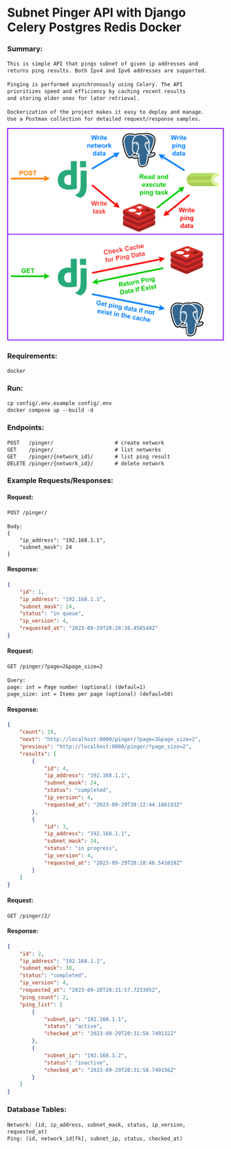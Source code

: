 # Subnet Pinger API with Django Celery Postgres Redis Docker

### Summary:

```
This is simple API that pings subnet of given ip addresses and
returns ping results. Both Ipv4 and Ipv6 addresses are supported.

Pinging is performed asynchronously using Celery. The API
prioritizes speed and efficiency by caching recent results
and storing older ones for later retrieval.

Dockerization of the project makes it easy to deploy and manage.
Use a Postman collection for detailed request/response samples.
```

![Summary](img/summary.png)

### Requirements:

```
docker
```

### Run:

```
cp config/.env.example config/.env
docker compose up --build -d
```

### Endpoints:

```http request
POST   /pinger/                    # create network
GET    /pinger/                    # list networks
GET    /pinger/{network_id}/       # list ping result
DELETE /pinger/{network_id}/       # delete network
```

### Example Requests/Responses:

#### Request:
```http request
POST /pinger/

Body:
{
    "ip_address": "192.168.1.1",
    "subnet_mask": 24
}
```

#### Response:
```json
{
    "id": 1,
    "ip_address": "192.168.1.1",
    "subnet_mask": 24,
    "status": "in queue",
    "ip_version": 4,
    "requested_at": "2023-09-29T20:28:38.458549Z"
}
```

#### Request:
```http request
GET /pinger/?page=2&page_size=2

Query:
page: int = Page number (optional) (defaul=1)
page_size: int = Items per page (optional) (defaul=50)
```

#### Response:
```json
{
    "count": 10,
    "next": "http://localhost:8000/pinger/?page=3&page_size=2",
    "previous": "http://localhost:8000/pinger/?page_size=2",
    "results": [
        {
            "id": 4,
            "ip_address": "192.168.1.1",
            "subnet_mask": 24,
            "status": "completed",
            "ip_version": 4,
            "requested_at": "2023-09-29T20:12:44.186193Z"
        },
        {
            "id": 3,
            "ip_address": "192.168.1.1",
            "subnet_mask": 24,
            "status": "in progress",
            "ip_version": 4,
            "requested_at": "2023-09-29T20:10:48.541019Z"
        }
    ]
}
```

#### Request:
```http request
GET /pinger/2/
```

#### Response:
```json
{
    "id": 2,
    "ip_address": "192.168.1.1",
    "subnet_mask": 30,
    "status": "completed",
    "ip_version": 4,
    "requested_at": "2023-09-28T20:31:57.723305Z",
    "ping_count": 2,
    "ping_list": [
        {
            "subnet_ip": "192.168.1.1",
            "status": "active",
            "checked_at": "2023-09-29T20:31:58.749132Z"
        },
        {
            "subnet_ip": "192.168.1.2",
            "status": "inactive",
            "checked_at": "2023-09-29T20:31:58.749156Z"
        }
    ]
}
```

### Database Tables:

```
Network: (id, ip_address, subnet_mask, status, ip_version, requested_at)
Ping: (id, network_id[fk], subnet_ip, status, checked_at)
```
